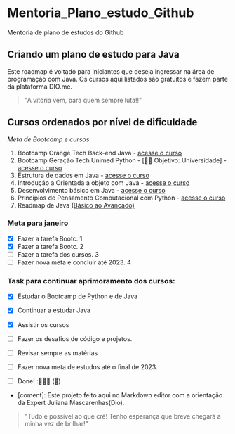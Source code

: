 # Mentoria_Plano_estudo_Github

Mentoria de plano de estudos do Github
## Criando um plano de estudo para Java

Este roadmap é voltado para iniciantes que deseja ingressar na área de programação com Java. Os 
cursos aqui listados são gratuitos e fazem parte da plataforma DIO.me.

>"A vitória vem, para quem sempre luta!!"
<!-- Minhas palavras -->

## Cursos ordenados por nível de dificuldade

_*Meta de Bootcamp e cursos*_
1. Bootcamp Orange Tech Back-end Java - [acesse o curso](https://web.dio.me/track/orange-tech-backend)
2. Bootcamp Geração Tech Unimed Python - [👩‍💻 Objetivo: Universidade] - [acesse o curso](https://web.dio.me/track/geracao-tech-unimed-bh-ciencia-de-dados)
3. Estrutura de dados em Java - [acesse o curso](https://web.dio.me/course/estrutura-de-dados-em-java-introducao/learning/11e9cb23-9b15-4a01-b5bc-80c5d27b2c58)
4. Introdução a Orientada a objeto com Java - [acesse o curso](https://web.dio.me/course/praticando-orientacao-a-objetos-com-java/learning/bd32419b-9081-4426-ad13-e6d380e93443)
5. Desenvolvimento básico em Java - [acesse o curso](https://web.dio.me/course/desenvolvimento-basico-em-java/learning/38d441ef-3c29-4ca4-9047-178603a8f656)
6. Principios de Pensamento Computacional com Python - [acesse o curso](https://web.dio.me/course/principios-de-pensamento-computacional-com-python/learning/b1f54af3-02b7-4d87-8896-6d54f3317b97)
7. Readmap de Java [(Básico ao Avançado)]( https://github.com/julianazanelatto/roadmap_java_repo)

### Meta para janeiro
- [x] Fazer a tarefa Bootc. 1
- [x] Fazer a tarefa Bootc. 2
- [ ] Fazer a tarefa dos cursos. 3 
- [ ] Fazer nova meta e concluir até 2023. 4

### Task para continuar aprimoramento dos cursos:
- [x] Estudar o Bootcamp de Python e de Java
- [x] Continuar a estudar Java
- [x] Assistir os cursos
- [ ] Fazer os desafios de código e projetos.
- [ ] Revisar sempre as matérias
- [ ] Fazer nova meta de estudos até o final de 2023.
- [ ] Done! :🚀👩‍💻 (:tada:)


- [coment]: Este projeto feito aqui no Markdown editor com a orientação da Expert Juliana Mascarenhas(Dio).                                                                     
>"Tudo é possível ao que crê! Tenho esperança que breve chegará a minha vez de brilhar!"                                                                  
